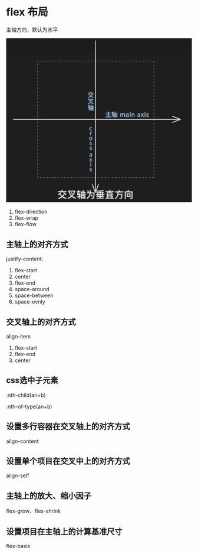 # flex 布局

主轴方向，默认为水平

![alt text](image.png)


1. flex-direction
2. flex-wrap
3. flex-flow

## 主轴上的对齐方式

justify-content:

1. flex-start
2. center
3. flex-end
4. space-around
5. space-between
6. space-evnly

## 交叉轴上的对齐方式

 align-item

 1. flex-start
 2. flex-end
 3. center


## css选中子元素

:nth-child(an+b)

:nth-of-type(an+b)


## 设置多行容器在交叉轴上的对齐方式

align-content

## 设置单个项目在交叉中上的对齐方式

align-self

## 主轴上的放大、缩小因子

flex-grow、flex-shrink

## 设置项目在主轴上的计算基准尺寸

flex-basis


